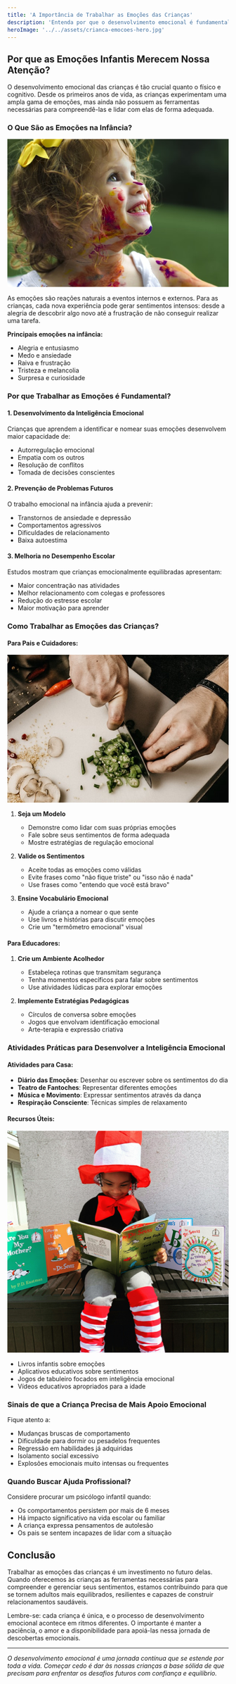 ```yaml
---
title: 'A Importância de Trabalhar as Emoções das Crianças'
description: 'Entenda por que o desenvolvimento emocional é fundamental para o crescimento saudável das crianças e como os pais e educadores podem contribuir.'
heroImage: '../../assets/crianca-emocoes-hero.jpg'
---
```


## Por que as Emoções Infantis Merecem Nossa Atenção?

O desenvolvimento emocional das crianças é tão crucial quanto o físico e cognitivo. Desde os primeiros anos de vida, as crianças experimentam uma ampla gama de emoções, mas ainda não possuem as ferramentas necessárias para compreendê-las e lidar com elas de forma adequada.

### O Que São as Emoções na Infância?

![Criança feliz brincando](../../assets/crianca-feliz.jpg)

As emoções são reações naturais a eventos internos e externos. Para as crianças, cada nova experiência pode gerar sentimentos intensos: desde a alegria de descobrir algo novo até a frustração de não conseguir realizar uma tarefa.

**Principais emoções na infância:**
- Alegria e entusiasmo
- Medo e ansiedade  
- Raiva e frustração
- Tristeza e melancolia
- Surpresa e curiosidade

### Por que Trabalhar as Emoções é Fundamental?

#### 1. **Desenvolvimento da Inteligência Emocional**
Crianças que aprendem a identificar e nomear suas emoções desenvolvem maior capacidade de:
- Autorregulação emocional
- Empatia com os outros
- Resolução de conflitos
- Tomada de decisões conscientes

#### 2. **Prevenção de Problemas Futuros**
O trabalho emocional na infância ajuda a prevenir:
- Transtornos de ansiedade e depressão
- Comportamentos agressivos
- Dificuldades de relacionamento
- Baixa autoestima

#### 3. **Melhoria no Desempenho Escolar**
Estudos mostram que crianças emocionalmente equilibradas apresentam:
- Maior concentração nas atividades
- Melhor relacionamento com colegas e professores
- Redução do estresse escolar
- Maior motivação para aprender

### Como Trabalhar as Emoções das Crianças?

#### **Para Pais e Cuidadores:**

![Família se abraçando](../../assets/familia-abraco.jpg)

1. **Seja um Modelo**
   - Demonstre como lidar com suas próprias emoções
   - Fale sobre seus sentimentos de forma adequada
   - Mostre estratégias de regulação emocional

2. **Valide os Sentimentos**
   - Aceite todas as emoções como válidas
   - Evite frases como "não fique triste" ou "isso não é nada"
   - Use frases como "entendo que você está bravo"

3. **Ensine Vocabulário Emocional**
   - Ajude a criança a nomear o que sente
   - Use livros e histórias para discutir emoções
   - Crie um "termômetro emocional" visual

#### **Para Educadores:**

1. **Crie um Ambiente Acolhedor**
   - Estabeleça rotinas que transmitam segurança
   - Tenha momentos específicos para falar sobre sentimentos
   - Use atividades lúdicas para explorar emoções

2. **Implemente Estratégias Pedagógicas**
   - Círculos de conversa sobre emoções
   - Jogos que envolvam identificação emocional
   - Arte-terapia e expressão criativa

### Atividades Práticas para Desenvolver a Inteligência Emocional

#### **Atividades para Casa:**
- **Diário das Emoções**: Desenhar ou escrever sobre os sentimentos do dia
- **Teatro de Fantoches**: Representar diferentes emoções
- **Música e Movimento**: Expressar sentimentos através da dança
- **Respiração Consciente**: Técnicas simples de relaxamento

#### **Recursos Úteis:**

![Criança lendo um livro](../../assets/crianca-lendo.jpg)

- Livros infantis sobre emoções
- Aplicativos educativos sobre sentimentos
- Jogos de tabuleiro focados em inteligência emocional
- Vídeos educativos apropriados para a idade

### Sinais de que a Criança Precisa de Mais Apoio Emocional

Fique atento a:
- Mudanças bruscas de comportamento
- Dificuldade para dormir ou pesadelos frequentes
- Regressão em habilidades já adquiridas
- Isolamento social excessivo
- Explosões emocionais muito intensas ou frequentes

### Quando Buscar Ajuda Profissional?

Considere procurar um psicólogo infantil quando:
- Os comportamentos persistem por mais de 6 meses
- Há impacto significativo na vida escolar ou familiar
- A criança expressa pensamentos de autolesão
- Os pais se sentem incapazes de lidar com a situação

## Conclusão

Trabalhar as emoções das crianças é um investimento no futuro delas. Quando oferecemos às crianças as ferramentas necessárias para compreender e gerenciar seus sentimentos, estamos contribuindo para que se tornem adultos mais equilibrados, resilientes e capazes de construir relacionamentos saudáveis.

Lembre-se: cada criança é única, e o processo de desenvolvimento emocional acontece em ritmos diferentes. O importante é manter a paciência, o amor e a disponibilidade para apoiá-las nessa jornada de descobertas emocionais.

---

*O desenvolvimento emocional é uma jornada contínua que se estende por toda a vida. Começar cedo é dar às nossas crianças a base sólida de que precisam para enfrentar os desafios futuros com confiança e equilíbrio.*